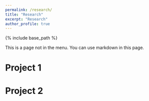 ```yaml
---
permalink: /research/
title: "Research"
excerpt: "Research"
author_profile: true
---
```


{% include base_path %}


This is a page not in the menu. You can use markdown in this page.

Project 1
======

Project 2
======
